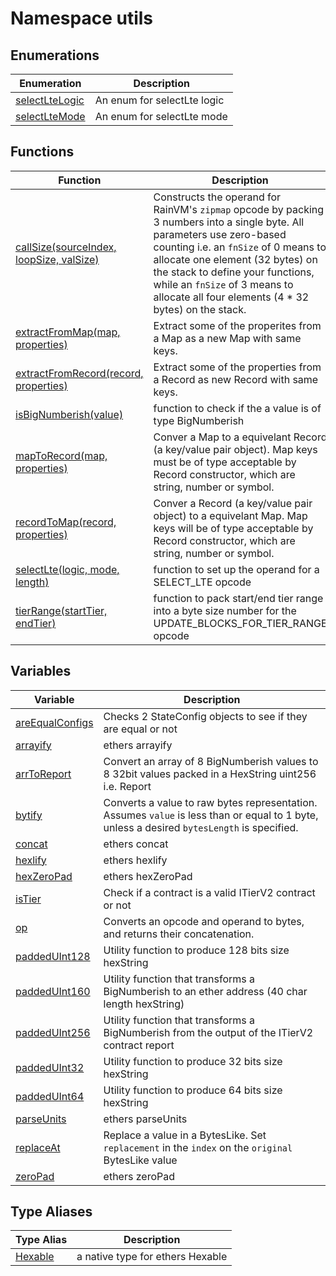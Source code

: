
# Namespace utils

## Enumerations

|  Enumeration | Description |
|  --- | --- |
|  [selectLteLogic](./utils/enums/selectltelogic.md) | An enum for selectLte logic |
|  [selectLteMode](./utils/enums/selectltemode.md) | An enum for selectLte mode |

## Functions

|  Function | Description |
|  --- | --- |
|  [callSize(sourceIndex, loopSize, valSize)](./utils/variables/callsize_1.md) | Constructs the operand for RainVM's `zipmap` opcode by packing 3 numbers into a single byte. All parameters use zero-based counting i.e. an `fnSize` of 0 means to allocate one element (32 bytes) on the stack to define your functions, while an `fnSize` of 3 means to allocate all four elements (4 \* 32 bytes) on the stack. |
|  [extractFromMap(map, properties)](./utils/variables/extractfrommap_1.md) | Extract some of the properites from a Map as a new Map with same keys. |
|  [extractFromRecord(record, properties)](./utils/variables/extractfromrecord_1.md) | Extract some of the properties from a Record as new Record with same keys. |
|  [isBigNumberish(value)](./utils/variables/isbignumberish_1.md) | function to check if the a value is of type BigNumberish |
|  [mapToRecord(map, properties)](./utils/variables/maptorecord_1.md) | Conver a Map to a equivelant Record (a key/value pair object). Map keys must be of type acceptable by Record constructor, which are string, number or symbol. |
|  [recordToMap(record, properties)](./utils/variables/recordtomap_1.md) | Conver a Record (a key/value pair object) to a equivelant Map. Map keys will be of type acceptable by Record constructor, which are string, number or symbol. |
|  [selectLte(logic, mode, length)](./utils/variables/selectlte_1.md) | function to set up the operand for a SELECT\_LTE opcode |
|  [tierRange(startTier, endTier)](./utils/variables/tierrange_1.md) | function to pack start/end tier range into a byte size number for the UPDATE\_BLOCKS\_FOR\_TIER\_RANGE opcode |

## Variables

|  Variable | Description |
|  --- | --- |
|  [areEqualConfigs](./utils/variables/areequalconfigs.md) | Checks 2 StateConfig objects to see if they are equal or not |
|  [arrayify](./utils/variables/arrayify.md) | ethers arrayify |
|  [arrToReport](./utils/variables/arrtoreport.md) | Convert an array of 8 BigNumberish values to 8 32bit values packed in a HexString uint256 i.e. Report |
|  [bytify](./utils/variables/bytify.md) | Converts a value to raw bytes representation. Assumes `value` is less than or equal to 1 byte, unless a desired `bytesLength` is specified. |
|  [concat](./utils/variables/concat.md) | ethers concat |
|  [hexlify](./utils/variables/hexlify.md) | ethers hexlify |
|  [hexZeroPad](./utils/variables/hexzeropad.md) | ethers hexZeroPad |
|  [isTier](./utils/variables/istier.md) | Check if a contract is a valid ITierV2 contract or not |
|  [op](./utils/variables/op.md) | Converts an opcode and operand to bytes, and returns their concatenation. |
|  [paddedUInt128](./utils/variables/paddeduint128.md) | Utility function to produce 128 bits size hexString |
|  [paddedUInt160](./utils/variables/paddeduint160.md) | Utility function that transforms a BigNumberish to an ether address (40 char length hexString) |
|  [paddedUInt256](./utils/variables/paddeduint256.md) | Utility function that transforms a BigNumberish from the output of the ITierV2 contract report |
|  [paddedUInt32](./utils/variables/paddeduint32.md) | Utility function to produce 32 bits size hexString |
|  [paddedUInt64](./utils/variables/paddeduint64.md) | Utility function to produce 64 bits size hexString |
|  [parseUnits](./utils/variables/parseunits.md) | ethers parseUnits |
|  [replaceAt](./utils/variables/replaceat.md) | Replace a value in a BytesLike. Set `replacement` in the `index` on the `original` BytesLike value |
|  [zeroPad](./utils/variables/zeropad.md) | ethers zeroPad |

## Type Aliases

|  Type Alias | Description |
|  --- | --- |
|  [Hexable](./utils/types/hexable.md) | a native type for ethers Hexable |

